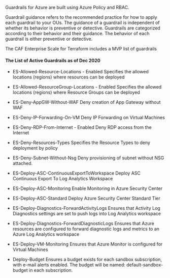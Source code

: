 Guardrails for Azure are built using Azure Policy and RBAC.

Guardrail guidance refers to the recommended practice for how to apply each guardrail to your OUs. The guidance of a guardrail is independent of whether its behavior is preventive or detective.
Guardrails are categorized according to their behavior and their guidance. The behavior of each guardrail is either preventive or detective.

The CAF Enterprise Scale for Terraform includes a MVP list of guardrails

#### The List of Active Guardrails as of Dec 2020

-   ES-Allowed-Resource-Locations - Enabled
    Specifies the allowed locations (regions) where resources can be deployed

-   ES-Allowed-ResourceGroup-Locations - Enabled
    Specifies the allowed locations (regions) where Resource Groups can be deployed

-   ES-Deny-AppGW-Without-WAF
    Deny creation of App Gateway without WAF

-   ES-Deny-IP-Forwarding-On-VM
    Deny IP Forwarding on Virtual Machines

-   ES-Deny-RDP-From-Internet - Enabled
    Deny RDP access from the Internet

-   ES-Deny-Resources-Types
    Specifies the Resource Types to deny deployment by policy

-   ES-Deny-Subnet-Without-Nsg
    Deny provisioning of subnet without NSG attached.

-   ES-Deploy-ASC-ContinuousExportToWorkspace
    Deploy ASC Continuous Export To Log Analytics Workspace

-   ES-Deploy-ASC-Monitoring
    Enable Monitoring in Azure Security Center

-   ES-Deploy-ASC-Standard 
    Deploy Azure Security Center Standard Tier

-   ES-Deploy-Diagnostics-ForwardActivityLogs
    Ensures that Activity Log Diagnostics settings are set to push logs into Log Analytics workspace

-   ES-Deploy-Diagnostics-ForwardDiagnosticLogs
    Ensures that Azure resources are configured to forward diagnostic logs and metrics to an Azure Log Analytics workspace

-   ES-Deploy-VM-Monitoring
    Ensures that Azure Monitor is configured for Virtual Machines

-   Deploy-Budget
    Ensures a budget exists for each sandbox subscription, with e-mail alerts enabled. The budget will be named: default-sandbox-budget in each subscription.
